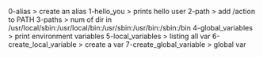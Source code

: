 0-alias > create an alias
1-hello_you > prints hello user
2-path > add /action to PATH
3-paths > num of dir in /usr/local/sbin:/usr/local/bin:/usr/sbin:/usr/bin:/sbin:/bin
4-global_variables > print environment variables
5-local_variables > listing all var
6-create_local_variable > create a var
7-create_global_variable > global var
